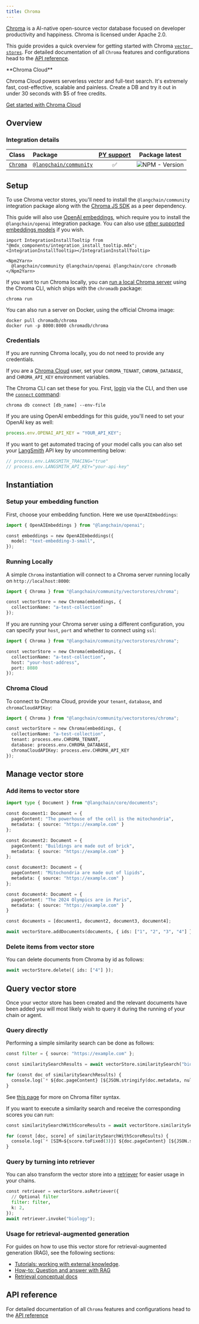 ```yaml
---
title: Chroma
---
```


[Chroma](https://docs.trychroma.com/getting-started) is a AI-native open-source vector database focused on developer productivity and happiness. Chroma is licensed under Apache 2.0.

This guide provides a quick overview for getting started with Chroma [`vector stores`](/oss/concepts/#vectorstores). For detailed documentation of all `Chroma` features and configurations head to the [API reference](https://api.js.langchain.com/classes/langchain_community_vectorstores_chroma.Chroma.html).

<Info>
**Chroma Cloud**


Chroma Cloud powers serverless vector and full-text search. It's extremely fast, cost-effective, scalable and painless. Create a DB and try it out in under 30 seconds with $5 of free credits.

[Get started with Chroma Cloud](https://trychroma.com/signup)

</Info>

## Overview

### Integration details

| Class | Package | [PY support](https://python.langchain.com/docs/integrations/vectorstores/chroma/) | Package latest |
| :--- | :--- | :---: | :---: |
| [`Chroma`](https://api.js.langchain.com/classes/langchain_community_vectorstores_chroma.Chroma.html) | [`@langchain/community`](https://www.npmjs.com/package/@langchain/community) | ✅ |  ![NPM - Version](https://img.shields.io/npm/v/@langchain/community?style=flat-square&label=%20&) |

## Setup

To use Chroma vector stores, you'll need to install the `@langchain/community` integration package along with the [Chroma JS SDK](https://www.npmjs.com/package/chromadb) as a peer dependency.

This guide will also use [OpenAI embeddings](/oss/integrations/text_embedding/openai), which require you to install the `@langchain/openai` integration package. You can also use [other supported embeddings models](/oss/integrations/text_embedding) if you wish.

```{=mdx}
import IntegrationInstallTooltip from "@mdx_components/integration_install_tooltip.mdx";
<IntegrationInstallTooltip></IntegrationInstallTooltip>

<Npm2Yarn>
  @langchain/community @langchain/openai @langchain/core chromadb
</Npm2Yarn>
```
If you want to run Chroma locally, you can [run a local Chroma server](https://docs.trychroma.com/docs/cli/run) using the Chroma CLI, which ships with the `chromadb` package:

```
chroma run
```
You can also run a server on Docker, using the official Chroma image:

```
docker pull chromadb/chroma 
docker run -p 8000:8000 chromadb/chroma
```
### Credentials

If you are running Chroma locally, you do not need to provide any credentials.

If you are a [Chroma Cloud](https://trychroma.com/signup) user, set your `CHROMA_TENANT`, `CHROMA_DATABASE`, and `CHROMA_API_KEY` environment variables.

The Chroma CLI can set these for you. First, [login](https://docs.trychroma.com/docs/cli/login) via the CLI, and then use the [`connect` command](https://docs.trychroma.com/docs/cli/db):

```
chroma db connect [db_name] --env-file
```
If you are using OpenAI embeddings for this guide, you'll need to set your OpenAI key as well:

```typescript
process.env.OPENAI_API_KEY = "YOUR_API_KEY";
```
If you want to get automated tracing of your model calls you can also set your [LangSmith](https://docs.smith.langchain.com/) API key by uncommenting below:

```typescript
// process.env.LANGSMITH_TRACING="true"
// process.env.LANGSMITH_API_KEY="your-api-key"
```
## Instantiation

### Setup your embedding function

First, choose your embedding function. Here we use `OpenAIEmbeddings`:


```python
import { OpenAIEmbeddings } from "@langchain/openai";

const embeddings = new OpenAIEmbeddings({
  model: "text-embedding-3-small",
});
```
### Running Locally

A simple `Chroma` instantiation will connect to a Chroma server running locally on `http://localhost:8000`:


```python
import { Chroma } from "@langchain/community/vectorstores/chroma";

const vectorStore = new Chroma(embeddings, {
  collectionName: "a-test-collection"
});
```
If you are running your Chroma server using a different configuration, you can specify your `host`, `port` and whether to connect using `ssl`:


```python
import { Chroma } from "@langchain/community/vectorstores/chroma";

const vectorStore = new Chroma(embeddings, {
  collectionName: "a-test-collection",
  host: "your-host-address",
  port: 8080
});
```
### Chroma Cloud

To connect to Chroma Cloud, provide your `tenant`, `database`, and `chromaCloudAPIKey`:


```python
import { Chroma } from "@langchain/community/vectorstores/chroma";

const vectorStore = new Chroma(embeddings, {
  collectionName: "a-test-collection",
  tenant: process.env.CHROMA_TENANT,
  database: process.env.CHROMA_DATABASE,
  chromaCloudAPIKey: process.env.CHROMA_API_KEY
});
```
## Manage vector store

### Add items to vector store


```python
import type { Document } from "@langchain/core/documents";

const document1: Document = {
  pageContent: "The powerhouse of the cell is the mitochondria",
  metadata: { source: "https://example.com" }
};

const document2: Document = {
  pageContent: "Buildings are made out of brick",
  metadata: { source: "https://example.com" }
};

const document3: Document = {
  pageContent: "Mitochondria are made out of lipids",
  metadata: { source: "https://example.com" }
};

const document4: Document = {
  pageContent: "The 2024 Olympics are in Paris",
  metadata: { source: "https://example.com" }
}

const documents = [document1, document2, document3, document4];

await vectorStore.addDocuments(documents, { ids: ["1", "2", "3", "4"] });
```
### Delete items from vector store

You can delete documents from Chroma by id as follows:


```python
await vectorStore.delete({ ids: ["4"] });
```
## Query vector store

Once your vector store has been created and the relevant documents have been added you will most likely wish to query it during the running of your chain or agent. 

### Query directly

Performing a simple similarity search can be done as follows:


```python
const filter = { source: "https://example.com" };

const similaritySearchResults = await vectorStore.similaritySearch("biology", 2, filter);

for (const doc of similaritySearchResults) {
  console.log(`* ${doc.pageContent} [${JSON.stringify(doc.metadata, null)}]`);
}
```
See [this page](https://docs.trychroma.com/guides#filtering-by-metadata) for more on Chroma filter syntax.

If you want to execute a similarity search and receive the corresponding scores you can run:


```python
const similaritySearchWithScoreResults = await vectorStore.similaritySearchWithScore("biology", 2, filter)

for (const [doc, score] of similaritySearchWithScoreResults) {
  console.log(`* [SIM=${score.toFixed(3)}] ${doc.pageContent} [${JSON.stringify(doc.metadata)}]`);
}
```
### Query by turning into retriever

You can also transform the vector store into a [retriever](/oss/concepts/retrievers) for easier usage in your chains. 


```python
const retriever = vectorStore.asRetriever({
  // Optional filter
  filter: filter,
  k: 2,
});
await retriever.invoke("biology");
```

### Usage for retrieval-augmented generation

For guides on how to use this vector store for retrieval-augmented generation (RAG), see the following sections:

- [Tutorials: working with external knowledge](/oss/tutorials/#working-with-external-knowledge).
- [How-to: Question and answer with RAG](/oss/how-to/#qa-with-rag)
- [Retrieval conceptual docs](/oss/concepts/retrieval)

## API reference

For detailed documentation of all `Chroma` features and configurations head to the [API reference](https://api.js.langchain.com/classes/langchain_community_vectorstores_chroma.Chroma.html)
